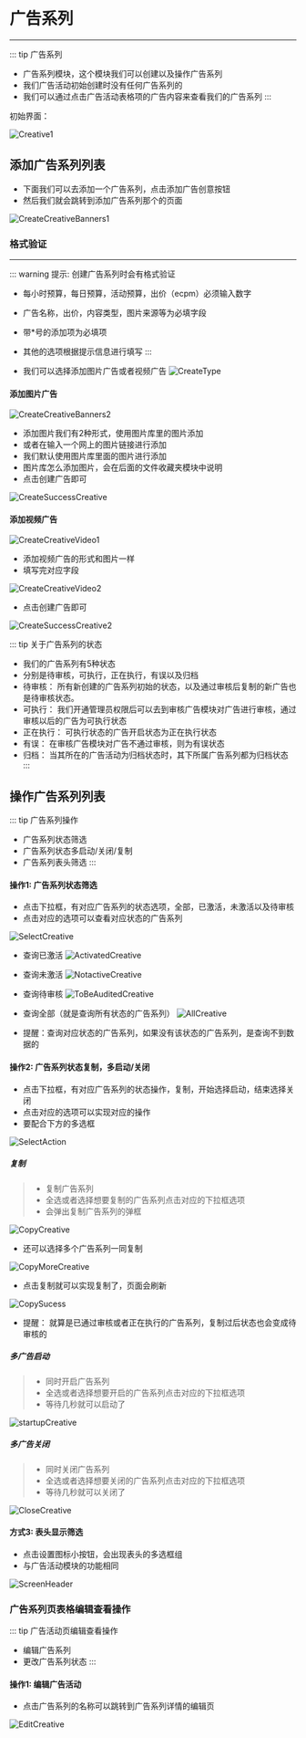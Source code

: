 # 广告系列 #
------------------
::: tip 广告系列
* 广告系列模块，这个模块我们可以创建以及操作广告系列
* 我们广告活动初始创建时没有任何广告系列的
* 我们可以通过点击广告活动表格项的广告内容来查看我们的广告系列
:::

初始界面：

![Creative1](./img/Creative/Creative1.png)

## 添加广告系列列表

* 下面我们可以去添加一个广告系列，点击添加广告创意按钮
* 然后我们就会跳转到添加广告系列那个的页面

![CreateCreativeBanners1](./img/Creative/CreateCreativeBanners1.png)

### 格式验证
------------------
::: warning 提示: 创建广告系列时会有格式验证
* 每小时预算，每日预算，活动预算，出价（ecpm）必须输入数字
* 广告名称，出价，内容类型，图片来源等为必填字段
* 带*号的添加项为必填项
* 其他的选项根据提示信息进行填写
:::

* 我们可以选择添加图片广告或者视频广告
![CreateType](./img/Creative/CreateType.jpg)

#### 添加图片广告

![CreateCreativeBanners2](./img/Creative/CreateCreativeBanners2.png)

* 添加图片我们有2种形式，使用图片库里的图片添加
* 或者在输入一个网上的图片链接进行添加
* 我们默认使用图片库里面的图片进行添加
* 图片库怎么添加图片，会在后面的文件收藏夹模块中说明
* 点击创建广告即可

![CreateSuccessCreative](./img/Creative/CreateSuccessCreative.png)

#### 添加视频广告

![CreateCreativeVideo1](./img/Creative/CreateCreativeVideo1.png)

* 添加视频广告的形式和图片一样
* 填写完对应字段

![CreateCreativeVideo2](./img/Creative/CreateCreativeVideo2.png)

* 点击创建广告即可

![CreateSuccessCreative2](./img/Creative/CreateSuccessCreative2.png)

::: tip 关于广告系列的状态
* 我们的广告系列有5种状态
* 分别是待审核，可执行，正在执行，有误以及归档
* 待审核： 所有新创建的广告系列初始的状态，以及通过审核后复制的新广告也是待审核状态。
* 可执行： 我们开通管理员权限后可以去到审核广告模块对广告进行审核，通过审核以后的广告为可执行状态
* 正在执行： 可执行状态的广告开启状态为正在执行状态
* 有误： 在审核广告模块对广告不通过审核，则为有误状态
* 归档： 当其所在的广告活动为归档状态时，其下所属广告系列都为归档状态
:::

## 操作广告系列列表

::: tip 广告系列操作
* 广告系列状态筛选
* 广告系列状态多启动/关闭/复制
* 广告系列表头筛选
:::

#### 操作1: 广告系列状态筛选
* 点击下拉框，有对应广告系列的状态选项，全部，已激活，未激活以及待审核
* 点击对应的选项可以查看对应状态的广告系列

![SelectCreative](./img/Creative/SelectCreative.png)


* 查询已激活
![ActivatedCreative](./img/Creative/ActivatedCreative.png)

* 查询未激活
![NotactiveCreative](./img/Creative/NotactiveCreative.png)

* 查询待审核
![ToBeAuditedCreative](./img/Creative/ToBeAuditedCreative.png)

* 查询全部（就是查询所有状态的广告系列）
![AllCreative](./img/Creative/AllCreative.png)

* 提醒：查询对应状态的广告系列，如果没有该状态的广告系列，是查询不到数据的

#### 操作2: 广告系列状态复制，多启动/关闭
* 点击下拉框，有对应广告系列的状态操作，复制，开始选择启动，结束选择关闭
* 点击对应的选项可以实现对应的操作
* 要配合下方的多选框

![SelectAction](./img/Creative/SelectAction.jpg)

##### 复制
>* 复制广告系列
>* 全选或者选择想要复制的广告系列点击对应的下拉框选项
>* 会弹出复制广告系列的弹框

![CopyCreative](./img/Creative/CopyCreative.png)

* 还可以选择多个广告系列一同复制

![CopyMoreCreative](./img/Creative/CopyMoreCreative.png)

* 点击复制就可以实现复制了，页面会刷新

![CopySucess](./img/Creative/CopySucess.png)

* 提醒： 就算是已通过审核或者正在执行的广告系列，复制过后状态也会变成待审核的

##### 多广告启动
>* 同时开启广告系列
>* 全选或者选择想要开启的广告系列点击对应的下拉框选项
>* 等待几秒就可以启动了

![startupCreative](./img/Creative/startupCreative.png)

##### 多广告关闭
>* 同时关闭广告系列
>* 全选或者选择想要关闭的广告系列点击对应的下拉框选项
>* 等待几秒就可以关闭了

![CloseCreative](./img/Creative/CloseCreative.png)

#### 方式3: 表头显示筛选
* 点击设置图标小按钮，会出现表头的多选框组
* 与广告活动模块的功能相同

![ScreenHeader](./img/Creative/ScreenHeader.png)

### 广告系列页表格编辑查看操作
::: tip 广告活动页编辑查看操作
* 编辑广告系列
* 更改广告系列状态
:::

#### 操作1: 编辑广告活动
* 点击广告系列的名称可以跳转到广告系列详情的编辑页

![EditCreative](./img/Creative/EditCreative.jpg)

